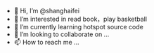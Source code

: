 - 👋 Hi, I’m @shanghaifei
- 👀 I’m interested in read book，play basketball
- 🌱 I’m currently learning hotspot source code
- 💞️ I’m looking to collaborate on ...
- 📫 How to reach me ...

<!---
shanghaifei/shanghaifei is a ✨ special ✨ repository because its `README.md` (this file) appears on your GitHub profile.
You can click the Preview link to take a look at your changes.
--->
